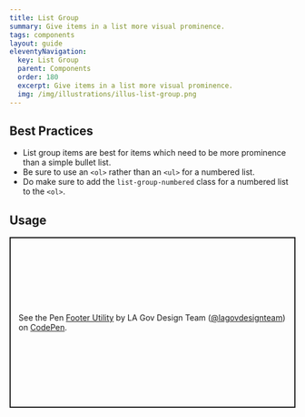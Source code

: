 ```yaml
---
title: List Group
summary: Give items in a list more visual prominence.
tags: components
layout: guide
eleventyNavigation:
  key: List Group
  parent: Components
  order: 180
  excerpt: Give items in a list more visual prominence.
  img: /img/illustrations/illus-list-group.png
---
```


## Best Practices

- List group items are best for items which need to be more prominence than a simple bullet list.
- Be sure to use an `<ol>` rather than an `<ul>` for a numbered list.
- Do make sure to add the `list-group-numbered` class for a numbered list to the `<ol>`.

## Usage

<p class="codepen" data-height="300" data-default-tab="html,result" data-slug-hash="dPyadyG" data-pen-title="Footer Utility" data-editable="true" data-user="lagovdesignteam" style="height: 300px; box-sizing: border-box; display: flex; align-items: center; justify-content: center; border: 2px solid; margin: 1em 0; padding: 1em;">
  <span>See the Pen <a href="https://codepen.io/lagovdesignteam/pen/dPyadyG">
  Footer Utility</a> by LA Gov Design Team (<a href="https://codepen.io/lagovdesignteam">@lagovdesignteam</a>)
  on <a href="https://codepen.io">CodePen</a>.</span>
</p>
<script async src="https://public.codepenassets.com/embed/index.js"></script>
